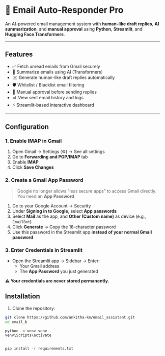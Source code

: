 # 📧 Email Auto-Responder Pro

An AI-powered email management system with **human-like draft replies**, **AI summarization**, and **manual approval** using **Python**, **Streamlit**, and **Hugging Face Transformers**.

---




## Features

- ✅ Fetch unread emails from Gmail securely  
- 🤖 Summarize emails using AI (Transformers)  
- ✉️ Generate human-like draft replies automatically  
- 🛡️ Whitelist / Blacklist email filtering  
- 📝 Manual approval before sending replies  
- 📊 View sent email history and logs  
- ⚡ Streamlit-based interactive dashboard  

---
## Configuration

### 1. Enable IMAP in Gmail
1. Open Gmail → Settings (⚙️) → See all settings  
2. Go to **Forwarding and POP/IMAP** tab  
3. Enable **IMAP**  
4. Click **Save Changes**

### 2. Create a Gmail App Password
> Google no longer allows “less secure apps” to access Gmail directly. You need an **App Password**.

1. Go to your Google Account → Security  
2. Under **Signing in to Google**, select **App passwords**  
3. Select **Mail** as the app, and **Other (Custom name)** as device (e.g., `EmailBot`)  
4. Click **Generate** → Copy the 16-character password  
5. Use this password in the Streamlit app **instead of your normal Gmail password**

### 3. Enter Credentials in Streamlit
- Open the Streamlit app → Sidebar → Enter:  
  - Your Gmail address  
  - The **App Password** you just generated  

**⚠️ Your credentials are never stored permanently.**




## Installation

1. Clone the repository:
```bash
git clone https://github.com/ankitha-km/email_assistant.git
cd email_b

python -m venv venv
venv\Scripts\activate 


pip install -r requirements.txt








